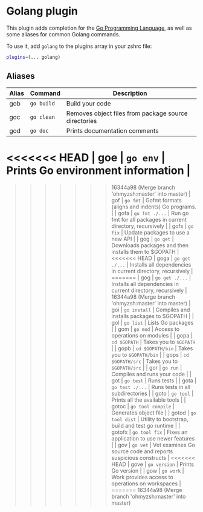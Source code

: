 # Golang plugin

This plugin adds completion for the [Go Programming Language](https://golang.org/),
as well as some aliases for common Golang commands.

To use it, add `golang` to the plugins array in your zshrc file:

```zsh
plugins=(... golang)
```

## Aliases

| Alias  | Command           | Description                                                   |
| ------ | ----------------- | ------------------------------------------------------------- |
| gob    | `go build`        | Build your code                                               |
| goc    | `go clean`        | Removes object files from package source directories          |
| god    | `go doc`          | Prints documentation comments                                 |
<<<<<<< HEAD
| goe    | `go env`          | Prints Go environment information                             |
=======
>>>>>>> 16344a98 (Merge branch 'ohmyzsh:master' into master)
| gof    | `go fmt`          | Gofmt formats (aligns and indents) Go programs.               |
| gofa   | `go fmt ./...`    | Run go fmt for all packages in current directory, recursively |
| gofx   | `go fix`          | Update packages to use a new API                              |
| gog    | `go get`          | Downloads packages and then installs them to $GOPATH          |
<<<<<<< HEAD
| goga   | `go get ./...`    | Installs all dependencies in current directory, recursively   |
=======
| gog    | `go get ./...`    | Installs all dependencies in current directory, recursively   |
>>>>>>> 16344a98 (Merge branch 'ohmyzsh:master' into master)
| goi    | `go install`      | Compiles and installs packages to $GOPATH                     |
| gol    | `go list`         | Lists Go packages                                             |
| gom    | `go mod`          | Access to operations on modules                               |
| gopa   | `cd $GOPATH`      | Takes you to `$GOPATH`                                        |
| gopb   | `cd $GOPATH/bin`  | Takes you to `$GOPATH/bin`                                    |
| gops   | `cd $GOPATH/src`  | Takes you to `$GOPATH/src`                                    |
| gor    | `go run`          | Compiles and runs your code                                   |
| got    | `go test`         | Runs tests                                                    |
| gota   | `go test ./...`   | Runs tests in all subdirectories                              |
| goto   | `go tool`         | Prints all the available tools                                |
| gotoc  | `go tool compile` | Generates object file                                         |
| gotod  | `go tool dist`    | Utility to bootstrap, build and test go runtime               |
| gotofx | `go tool fix`     | Fixes an application to use newer features                    |
| gov    | `go vet`          | Vet examines Go source code and reports suspicious constructs |
<<<<<<< HEAD
| gove   | `go version`      | Prints Go version                                             |
| gow    | `go work`         | Work provides access to operations on workspaces              |
=======
>>>>>>> 16344a98 (Merge branch 'ohmyzsh:master' into master)
